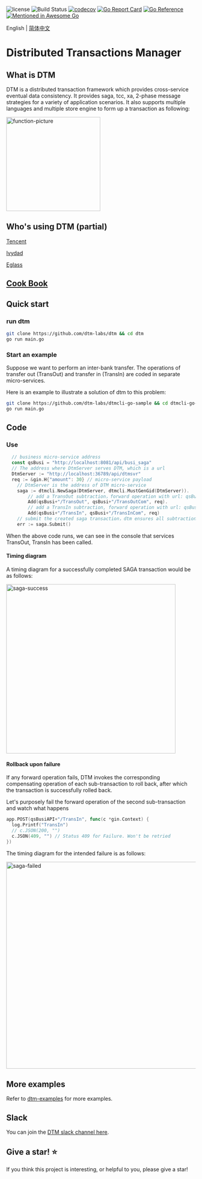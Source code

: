 ![license](https://img.shields.io/github/license/dtm-labs/dtm)
![Build Status](https://github.com/dtm-labs/dtm/actions/workflows/tests.yml/badge.svg?branch=main)
[![codecov](https://codecov.io/gh/dtm-labs/dtm/branch/main/graph/badge.svg?token=UKKEYQLP3F)](https://codecov.io/gh/dtm-labs/dtm)
[![Go Report Card](https://goreportcard.com/badge/github.com/dtm-labs/dtm)](https://goreportcard.com/report/github.com/dtm-labs/dtm)
[![Go Reference](https://pkg.go.dev/badge/github.com/dtm-labs/dtm.svg)](https://pkg.go.dev/github.com/dtm-labs/dtm)
[![Mentioned in Awesome Go](https://awesome.re/mentioned-badge-flat.svg)](https://github.com/avelino/awesome-go#database)

English | [简体中文](https://github.com/dtm-labs/dtm/blob/main/helper/README-cn.md)

# Distributed Transactions Manager

## What is DTM

DTM is a distributed transaction framework which provides cross-service eventual data consistency. It provides saga, tcc, xa, 2-phase message strategies for a variety of application scenarios. It also supports multiple languages and multiple store engine to form up a transaction as following:

<img alt="function-picture" src="https://en.dtm.pub/assets/function.7d5618f8.png" height=250 />

## Who's using DTM (partial)

[Tencent](https://www.tencent.com/)

[Ivydad](https://ivydad.com)

[Eglass](https://epeijing.cn)

## [Cook Book](https://en.dtm.pub)

## Quick start

### run dtm

``` bash
git clone https://github.com/dtm-labs/dtm && cd dtm
go run main.go
```

### Start an example
Suppose we want to perform an inter-bank transfer. The operations of transfer out (TransOut) and transfer in (TransIn) are coded in separate micro-services.

Here is an example to illustrate a solution of dtm to this problem:

``` bash
git clone https://github.com/dtm-labs/dtmcli-go-sample && cd dtmcli-go-sample
go run main.go
```

## Code

### Use
``` go
  // business micro-service address
  const qsBusi = "http://localhost:8081/api/busi_saga"
  // The address where DtmServer serves DTM, which is a url
  DtmServer := "http://localhost:36789/api/dtmsvr"
  req := &gin.H{"amount": 30} // micro-service payload
	// DtmServer is the address of DTM micro-service
	saga := dtmcli.NewSaga(DtmServer, dtmcli.MustGenGid(DtmServer)).
		// add a TransOut subtraction，forward operation with url: qsBusi+"/TransOut", reverse compensation operation with url: qsBusi+"/TransOutCom"
		Add(qsBusi+"/TransOut", qsBusi+"/TransOutCom", req).
		// add a TransIn subtraction, forward operation with url: qsBusi+"/TransIn", reverse compensation operation with url: qsBusi+"/TransInCom"
		Add(qsBusi+"/TransIn", qsBusi+"/TransInCom", req)
	// submit the created saga transaction，dtm ensures all subtractions either complete or get revoked
	err := saga.Submit()
```

When the above code runs, we can see in the console that services TransOut, TransIn has been called.

#### Timing diagram
A timing diagram for a successfully completed SAGA transaction would be as follows:

<img alt="saga-success" src="https://en.dtm.pub/assets/saga_normal.59a75c01.jpg" height=450/>

#### Rollback upon failure
If any forward operation fails, DTM invokes the corresponding compensating operation of each sub-transaction to roll back, after which the transaction is successfully rolled back.

Let's purposely fail the forward operation of the second sub-transaction and watch what happens

``` go
app.POST(qsBusiAPI+"/TransIn", func(c *gin.Context) {
  log.Printf("TransIn")
  // c.JSON(200, "")
  c.JSON(409, "") // Status 409 for Failure. Won't be retried
})
```

The timing diagram for the intended failure is as follows:

<img alt="saga-failed" src="https://en.dtm.pub/assets/saga_rollback.7989c866.jpg" height=550>

## More examples

Refer to [dtm-examples](https://github.com/dtm-labs/dtm-examples) for more examples.

## Slack

You can join the [DTM slack channel here](https://join.slack.com/t/dtm-w6k9662/shared_invite/zt-vkrph4k1-eFqEFnMkbmlXqfUo5GWHWw).

## Give a star! ⭐

If you think this project is interesting, or helpful to you, please give a star!
